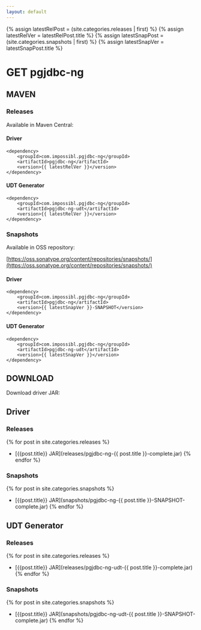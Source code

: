 ```yaml
---
layout: default
---
```

{% assign latestRelPost = (site.categories.releases | first) %}
{% assign latestRelVer = latestRelPost.title %}
{% assign latestSnapPost = (site.categories.snapshots | first) %}
{% assign latestSnapVer = latestSnapPost.title %}
# GET pgjdbc-ng

## MAVEN

### Releases
Available in Maven Central:

#### Driver

	<dependency>
		<groupId>com.impossibl.pgjdbc-ng</groupId>
		<artifactId>pgjdbc-ng</artifactId>
		<version>{{ latestRelVer }}</version>
	</dependency>

#### UDT Generator

	<dependency>
		<groupId>com.impossibl.pgjdbc-ng</groupId>
		<artifactId>pgjdbc-ng-udt</artifactId>
		<version>{{ latestRelVer }}</version>
	</dependency>


### Snapshots
Available in OSS repository:

[https://oss.sonatype.org/content/repositories/snapshots/](https://oss.sonatype.org/content/repositories/snapshots/)

#### Driver

	<dependency>
		<groupId>com.impossibl.pgjdbc-ng</groupId>
		<artifactId>pgjdbc-ng</artifactId>
		<version>{{ latestSnapVer }}-SNAPSHOT</version>
	</dependency>


#### UDT Generator

	<dependency>
		<groupId>com.impossibl.pgjdbc-ng</groupId>
		<artifactId>pgjdbc-ng-udt</artifactId>
		<version>{{ latestSnapVer }}</version>
	</dependency>


## DOWNLOAD
Download driver JAR:

## Driver

### Releases
{% for post in site.categories.releases %}
* [{{post.title}} JAR](releases/pgjdbc-ng-{{ post.title }}-complete.jar)
{% endfor %}

### Snapshots
{% for post in site.categories.snapshots %}
* [{{post.title}} JAR](snapshots/pgjdbc-ng-{{ post.title }}-SNAPSHOT-complete.jar)
{% endfor %}


## UDT Generator

### Releases
{% for post in site.categories.releases %}
* [{{post.title}} JAR](releases/pgjdbc-ng-udt-{{ post.title }}-complete.jar)
{% endfor %}

### Snapshots
{% for post in site.categories.snapshots %}
* [{{post.title}} JAR](snapshots/pgjdbc-ng-udt-{{ post.title }}-SNAPSHOT-complete.jar)
{% endfor %}
